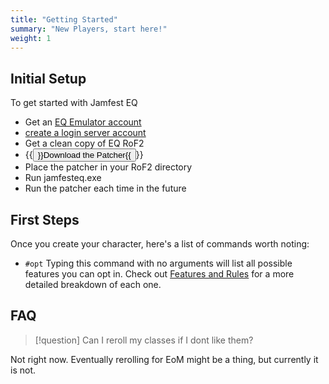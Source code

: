 ```yaml
---
title: "Getting Started"
summary: "New Players, start here!"
weight: 1
---
```


## Initial Setup

To get started with Jamfest EQ
- Get an [EQ Emulator account](http://www.eqemulator.org/)
- [create a login server account](http://www.eqemulator.org/account/?CreateLS)
- Get a clean copy of EQ RoF2
- {{<button href="https://github.com/jamfesteq/eqemupatcher/releases/latest/download/jamfesteq.exe">}}Download the Patcher{{</button>}}
- Place the patcher in your RoF2 directory
- Run jamfesteq.exe
- Run the patcher each time in the future

## First Steps

Once you create your character, here's a list of commands worth noting:

- `#opt` Typing this command with no arguments will list all possible features you can opt in. Check out [Features and Rules](/features-and-rules) for a more detailed breakdown of each one.


## FAQ

> [!question]
> Can I reroll my classes if I dont like them?

Not right now. Eventually rerolling for EoM might be a thing, but currently it is not.
